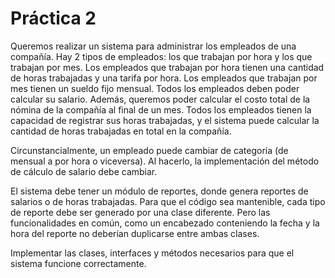 # Práctica 2

Queremos realizar un sistema para administrar los empleados de una compañía.
Hay 2 tipos de empleados: los que trabajan por hora y los que trabajan por mes. Los empleados que trabajan por hora tienen una cantidad de horas trabajadas y una tarifa por hora. Los empleados que trabajan por mes tienen un sueldo fijo mensual.
Todos los empleados deben poder calcular su salario. Además, queremos poder calcular el costo total de la nómina de la compañía al final de un mes.
Todos los empleados tienen la capacidad de registrar sus horas trabajadas, y el sistema puede calcular la cantidad de horas trabajadas en total en la compañía.

Circunstancialmente, un empleado puede cambiar de categoría (de mensual a por hora o viceversa). Al hacerlo, la implementación del método de cálculo de salario debe cambiar.

El sistema debe tener un módulo de reportes, donde genera reportes de salarios o de horas trabajadas. Para que el código sea mantenible, cada tipo de reporte debe ser generado por una clase diferente. Pero las funcionalidades en común, como un encabezado conteniendo la fecha y la hora del reporte no deberían duplicarse entre ambas clases.

Implementar las clases, interfaces y métodos necesarios para que el sistema funcione correctamente.